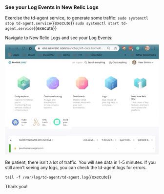 ### See your Log Events in New Relic Logs

Exercise the td-agent service, to generate some traffic:
`sudo systemctl stop td-agent.service`{{execute}}
`sudo systemctl start td-agent.service`{{execute}}


Navigate to New Relic Logs and see your Log Events:

![alt text](https://github.com/polfliet/katacoda-scenarios/blob/master/nr-logs/screenshots/logs.gif?raw=true "New Relic Logs")

Be patient, there isn't a lot of traffic. You will see data in 1-5 minutes. If you still aren't seeing any logs, you can check the td-agent logs for errors.

`tail -f /var/log/td-agent/td-agent.log`{{execute}}

Thank you!
